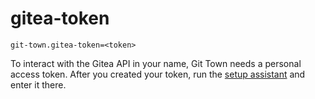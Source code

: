 # gitea-token

```
git-town.gitea-token=<token>
```

To interact with the Gitea API in your name, Git Town needs a personal access
token. After you created your token, run the
[setup assistant](../commands/config-setup.md) and enter it there.

